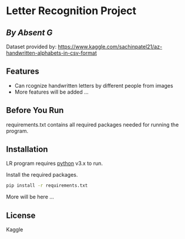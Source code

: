# Letter Recognition Project
## _By Absent G_

Dataset provided by: https://www.kaggle.com/sachinpatel21/az-handwritten-alphabets-in-csv-format

## Features
- Can rcognize handwritten letters by different people from images
- More features will be added ...

## Before You Run
requirements.txt contains all required packages needed for running the program.

## Installation
LR program requires [python](https://www.python.org/downloads/windows/) v3.x to run.

Install the required packages.

```sh
pip install -r requirements.txt
```

More will be here ...

## License

Kaggle
